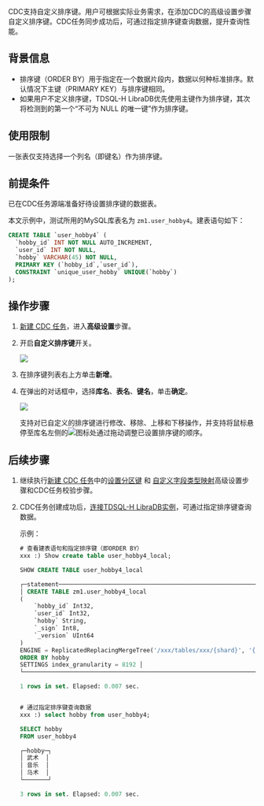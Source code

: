 CDC支持自定义排序键。用户可根据实际业务需求，在添加CDC的高级设置步骤自定义排序键。CDC任务同步成功后，可通过指定排序键查询数据，提升查询性能。

## 背景信息

- 排序键（ORDER BY）用于指定在一个数据片段内，数据以何种标准排序。默认情况下主键（PRIMARY KEY）与排序键相同。 
- 如果用户不定义排序键，TDSQL-H LibraDB优先使用主键作为排序键，其次将检测到的第一个“不可为 NULL 的唯一键”作为排序键。

## 使用限制

一张表仅支持选择一个列名（即键名）作为排序键。

## 前提条件

已在CDC任务源端准备好待设置排序键的数据表。

本文示例中，测试所用的MySQL库表名为 `zm1.user_hobby4`。建表语句如下：

```sql
CREATE TABLE `user_hobby4` (
  `hobby_id` INT NOT NULL AUTO_INCREMENT,
  `user_id` INT NOT NULL,
  `hobby` VARCHAR(45) NOT NULL,
  PRIMARY KEY (`hobby_id`,`user_id`),
  CONSTRAINT `unique_user_hobby` UNIQUE(`hobby`)
);
```

## 操作步骤

1. [新建 CDC 任务](https://cloud.tencent.com/document/product/1488/63678)，进入**高级设置**步骤。

2. 开启**自定义排序键**开关。

   ![](https://qcloudimg.tencent-cloud.cn/raw/0fc357c5c1dc3796ae2ed83427f90c26.png)

3. 在排序键列表右上方单击**新增**。

4. 在弹出的对话框中，选择**库名**、**表名**、**键名**，单击**确定**。

   
   
   ![](https://qcloudimg.tencent-cloud.cn/raw/8a573f53f2e5297cd7e1592e8b9feddc.png)
   
   支持对已自定义的排序键进行修改、移除、上移和下移操作，并支持将鼠标悬停至库名左侧的![](https://qcloudimg.tencent-cloud.cn/raw/025db5861b953ff36b73a62be9e398fc.png)图标处通过拖动调整已设置排序键的顺序。

## 后续步骤

1. 继续执行[新建 CDC 任务](https://cloud.tencent.com/document/product/1488/63678)中的[设置分区键](https://cloud.tencent.com/document/product/1488/63692) 和 [自定义字段类型映射](https://cloud.tencent.com/document/product/1488/63691#.E8.87.AA.E5.AE.9A.E4.B9.89.E6.95.B0.E6.8D.AE.E7.B1.BB.E5.9E.8B.E8.BD.AC.E6.8D.A2)高级设置步骤和CDC任务校验步骤。

2. CDC任务创建成功后，[连接TDSQL-H LibraDB实例](https://cloud.tencent.com/document/product/1488/63547)，可通过指定排序键查询数据。

   示例：

   ```sql
   # 查看建表语句和指定排序键（即ORDER BY）
   xxx :) Show create table user_hobby4_local;
   
   SHOW CREATE TABLE user_hobby4_local
   
   ┌─statement──────────────────────────────────────────────────────────────────────────────────────────────────────────────────────────────────────────────────────────────────────────────────────────────────────────────────────────────────────────────────┐
   │ CREATE TABLE zm1.user_hobby4_local
   (
       `hobby_id` Int32,
       `user_id` Int32,
       `hobby` String,
       `_sign` Int8,
       `_version` UInt64
   )
   ENGINE = ReplicatedReplacingMergeTree('/xxx/tables/xxx/{shard}', '{replica}', _version)
   ORDER BY hobby
   SETTINGS index_granularity = 8192 │
   └────────────────────────────────────────────────────────────────────────────────────────────────────────────────────────────────────────────────────────────────────────────────────────────────────────────────────────────────────────────────────────────┘
   
   1 rows in set. Elapsed: 0.007 sec. 
   
   
   # 通过指定排序键查询数据
   xxx :) select hobby from user_hobby4;
   
   SELECT hobby
   FROM user_hobby4
   
   ┌─hobby─┐
   │ 武术  │
   │ 音乐  │
   │ 马术  │
   └───────┘
   
   3 rows in set. Elapsed: 0.007 sec. 
   ```

   

